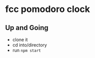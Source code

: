 fcc pomodoro clock
======================

## Up and Going
* clone it
* cd into/directory
* run `npm start`